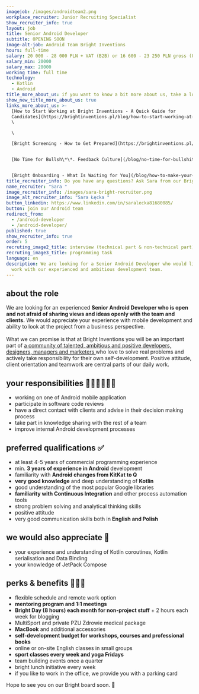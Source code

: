```yaml
---
imagejob: /images/androidteam2.png
workplace_recruiter: Junior Recruiting Specialist
Show_recruiter_info: true
layout: job
title: Senior Android Developer
subtitle: OPENING SOON
image-alt-job: Android Team Bright Inventions
hours: full-time
salary: 20 000 - 28 000 PLN + VAT (B2B) or 16 600 - 23 250 PLN gross (UoP)
salary_min: 20000
salary_max: 28000
working time: full time
technology:
  - Kotlin
  - Android
title_more_about_us: if you want to know a bit more about us, take a look below 🙋🏻‍♀️🙋🏻‍♂️
show_new_title_more_about_us: true
links_more_about_us: >-
  [How to Start Working at Bright Inventions - A Quick Guide for
  Candidates](https://brightinventions.pl/blog/how-to-start-working-at-bright-inventions-a-quick-guide-for-candidates/)
  \

  \

  [Bright Screening - How to Get Prepared](https://brightinventions.pl/blog/recruitment-screening-what-is-it-for/) 


  [No Time for Bullsh\*\*. Feedback Culture](/blog/no-time-for-bullshit-feedback-culture/)


  [Bright Onboarding - What Is Waiting for You](/blog/how-to-make-your-onboarding-bright)
title_recruiter_info: Do you have any questions? Ask Sara from our Bright team!
name_recruiter: "Sara "
image_recruiter_info: /images/sara-bright-recruiter.png
image_alt_recruiter_info: "Sara Łęcka "
button_linkedin: https://www.linkedin.com/in/saralecka81680085/
button: join our Android team
redirect_from:
  - /android-developer
  - /android-developer/
published: true
show_recruiter_info: true
order: 5
recruting_image2_title: interview (technical part & non-technical part)
recruting_image3_title: programming task
language: en
description: We are looking for a Senior Android Developer who would like to
  work with our experienced and ambitious development team.
---
```

## about the role

We are looking for an experienced **Senior Android Developer who is open and not afraid of sharing views and ideas openly with the team and clients.** We would appreciate your experience with mobile development and ability to look at the project from a business perspective. \
\
What we can promise is that at Bright Inventions you will be an important part of [a community of talented, ambitious and positive developers, designers, managers and marketers ](https://brightinventions.pl/about-us/team/)who love to solve real problems and actively take responsibility for their own self-development. Positive attitude, client orientation and teamwork are central parts of our daily work.  [](https://brightinventions.pl/jobs/flutter-developer#your-job-will-include)

## your responsibilities 🧑🏻‍💻👩🏻‍💻

* working on one of Android mobile application 
* participate in software code reviews
* have a direct contact with clients and advise in their decision making process
* take part in knowledge sharing with the rest of a team
* improve internal Android development processes 

## preferred qualifications ✅

* at least 4-5 years of commercial programming experience
* min. **3 years of experience in Android** development 
* familiarity with **Android changes from KitKat to Q**
* **very good knowledge** and deep understanding of **Kotlin**
* good understanding of the most popular Google libraries
* **familiarity with Continuous Integration** and other process automation tools
* strong problem solving and analytical thinking skills
* positive attitude
* very good communication skills both in **English and Polish** 

## we would also appreciate 🙌

* your experience and understanding of Kotlin coroutines, Kotlin serialisation and Data Binding
* your knowledge of JetPack Compose 

## perks & benefits 🚀🚀🚀

* flexible schedule and remote work option 
* **mentoring program and 1:1 meetings**
* **Bright Day (8 hours) each month for non-project stuff** + 2 hours each week for blogging 
* MultiSport and private PZU Zdrowie medical package
* **MacBook** and additional accessories 
* **self-development budget for workshops, courses and professional books**
* online or on-site English classes in small groups
* **sport classes every week and yoga Fridays**
* team building events once a quarter
* bright lunch initiative every week 
* if you like to work in the office, we provide you with a parking card

Hope to see you on our Bright board soon.  🧡
